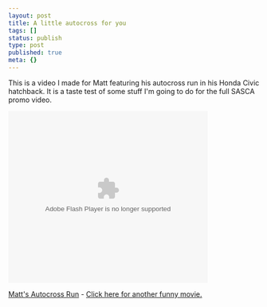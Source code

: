 ```yaml
---
layout: post
title: A little autocross for you
tags: []
status: publish
type: post
published: true
meta: {}
---
```

This is a video I made for Matt featuring his autocross run in his Honda Civic hatchback.  It is a taste test of some stuff I'm going to do for the full SASCA promo video.

<embed flashVars="altServerURL=http://www.metacafe.com&playerVars=videoTitle=Matt's Autocross Run|showStats=yes|autoPlay=no|blogName=Comanche Hill|blogURL=http://www.markmorga.com" src="http://www.metacafe.com/fplayer/726606/matts_autocross_run.swf" width="400" height="345" wmode="transparent" pluginspage="http://www.macromedia.com/go/getflashplayer" type="application/x-shockwave-flash"></embed>

[Matt's Autocross Run](http://www.metacafe.com/watch/726606/matts_autocross_run/) - [Click here for another funny movie. ](http://www.metacafe.com/)
